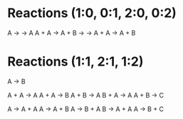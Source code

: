 # Reactions (1:0, 0:1, 2:0, 0:2)
A -> 
-> A
A + A -> 
A + B -> 
-> A + A
-> A + B

# Reactions (1:1, 2:1, 1:2)
A -> B

A + A -> A
A + A -> B
A + B -> A
B + A -> A
A + B -> C

A -> A + A
A -> A + B
A -> B + A
B -> A + A
A -> B + C

